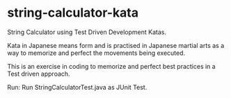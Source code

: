 # string-calculator-kata
String Calculator using Test Driven Development Katas.

Kata in Japanese means form and is practised in Japanese martial arts as a way to memorize and perfect the movements being executed.

This is an exercise in coding to memorize and perfect best practices in a Test driven approach.

Run: Run StringCalculatorTest.java as JUnit Test.
